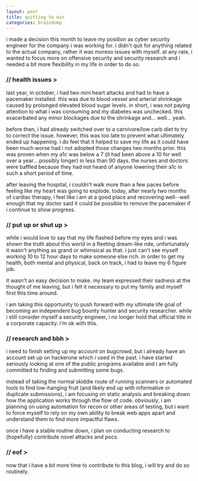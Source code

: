 ```yaml
---
layout: post
title: quitting to win
categories: braindump
---
```


i made a decision this month to leave my position as cyber security engineer for the company i was working for. i didn't quit for anything related to the actual company, rather it was moreso issues with myself. at any rate, i wanted to focus more on offensive security and security research and i needed a bit more flexibility in my life in order to do so.

### // health issues >

last year, in october, i had two mini heart attacks and had to have a pacemaker installed. this was due to blood vessel and arterial shrinkage caused by prolonged elevated blood sugar levels. in short, i was not paying attention to what i was consuming and my diabetes was unchecked. this exacerbated any minor blockages due to the shrinkage and... well... yeah.

before then, i had already switched over to a carnivore/low carb diet to try to correct the issue. however, this was too late to prevent what ultimately ended up happening. i do feel that it helped to save my life as it could have been much worse had i not adopted those changes two months prior. this was proven when my a1c was below a 7 (it had been above a 10 for well over a year... possibly longer) in less than 90 days. the nurses and doctors were baffled because they had not heard of anyone lowering their a1c in such a short period of time.

after leaving the hospital, i couldn't walk more than a few paces before feeling like my heart was going to explode. today, after nearly two months of cardiac therapy, i feel like i am at a good place and recovering well--well enough that my doctor said it could be possible to remove the pacemaker if i continue to show progress.

### // put up or shut up >

while i would love to say that my life flashed before my eyes and i was shown the truth about this world in a fleeting dream-like nde, unfortunately it wasn't anything as grand or whimsical as that. i just can't see myself working 10 to 12 hour days to make someone else rich. in order to get my health, both mental and physical, back on track, i had to leave my 6 figure job.

it wasn't an easy decision to make. my team expressed their sadness at the thought of me leaving, but i felt it necessary to put my family and myself first this time around.

i am taking this opportunity to push forward with my ultimate life goal of becoming an independent bug bounty hunter and security researcher. while i still consider myself a security engineer, i no longer hold that official title in a corporate capacity. i'm ok with this.

### // research and bbh >

i need to finish setting up my account on bugcrowd, but i already have an account set up on hackerone which i used in the past. i have started seriously looking at one of the public programs available and i am fully committed to finding and submitting some bugs.

instead of taking the normal skiddie route of running scanners or automated tools to find low-hanging fruit (and likely end up with informative or duplicate submissions), i am focusing on static analysis and breaking down how the application works through the flow of code. obviously, i am planning on using automation for recon or other areas of testing, but i want to force myself to rely on my own ability to break web apps apart and understand them to find more impactful flaws.

once i have a stable routine down, i plan on conducting research to (hopefully) contribute novel attacks and pocs.

### // eof >

now that i have a bit more time to contribute to this blog, i will try and do so routinely.
